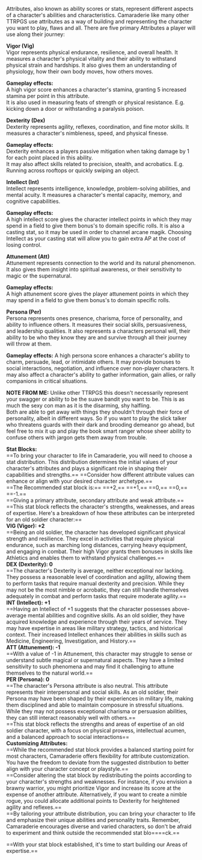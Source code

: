 Attributes, also known as ability scores or stats, represent different aspects of a character's abilities and characteristics. Camaraderie like many other TTRPGS use attributes as a way of building and representing the character you want to play, flaws and all. There are five primary Attributes a player will use along their journey:
    
**Vigor (Vig)**  
Vigor represents physical endurance, resilience, and overall health. It measures a character's physical vitality and their ability to withstand physical strain and hardships. It also gives them an understanding of physiology, how their own body moves, how others moves.
 
**Gameplay effects:**  
A high vigor score enhances a character's stamina, granting 5 increased stamina per point in this attribute.  
It is also used in measuring feats of strength or physical resistance. E.g. kicking down a door or withstanding a paralysis poison.
 
**Dexterity (Dex)**  
Dexterity represents agility, reflexes, coordination, and fine motor skills. It measures a character's nimbleness, speed, and physical finesse.
 
**Gameplay effects:**  
Dexterity enhances a players passive mitigation when taking damage by 1 for each point placed in this ability.  
It may also affect skills related to precision, stealth, and acrobatics. E.g. Running across rooftops or quickly swiping an object.
 
**Intellect (Int)**  
Intellect represents intelligence, knowledge, problem-solving abilities, and mental acuity. It measures a character's mental capacity, memory, and cognitive capabilities.
 
**Gameplay effects:**  
A high intellect score gives the character intellect points in which they may spend in a field to give them bonus's to domain specific rolls. It is also a casting stat, so it may be used in order to channel arcane magik. Choosing Intellect as your casting stat will allow you to gain extra AP at the cost of losing control.
 
**Attunement (Att)**  
Attunement represents connection to the world and its natural phenomenon. It also gives them insight into spiritual awareness, or their sensitivity to magic or the supernatural.
 
**Gameplay effects:**  
A high attunement score gives the player attunement points in which they may spend in a field to give them bonus's to domain specific rolls.
 
**Persona (Per)**  
Persona represents ones presence, charisma, force of personality, and ability to influence others. It measures their social skills, persuasiveness, and leadership qualities. It also represents a characters personal will, their ability to be who they know they are and survive through all their journey will throw at them.
 
**Gameplay effects:** A high persona score enhances a character's ability to charm, persuade, lead, or intimidate others. It may provide bonuses to social interactions, negotiation, and influence over non-player characters. It may also affect a character's ability to gather information, gain allies, or rally companions in critical situations.
 
**NOTE FROM ME:** Unlike other TTRPGS this doesn't necessarily represent your swagger or ability to be the suave bandit you want to be. This is as much the sexy con man as it is the disarming, shy halfling.  
Both are able to get away with things they shouldn’t through their force of personality, albeit in different ways. So if you want to play the slick talker who threatens guards with their dark and brooding demeanor go ahead, but feel free to mix it up and play the book smart ranger whose sheer ability to confuse others with jargon gets them away from trouble.
   

**Stat Blocks:**  
==To bring your character to life in Camaraderie, you will need to choose a stat distribution. This distribution determines the initial values of your character's attributes and plays a significant role in shaping their capabilities and strengths.== ==Consider how different attribute values can enhance or align with your desired character archetype.==  
==The Recommended stat block is:== ==+2,== ==+1,== ==0,== ==0,== ==-1.==  
==Giving a primary attribute, secondary attribute and weak attribute.==  
==This stat block reflects the character's strengths, weaknesses, and areas of expertise. Here's a breakdown of how these attributes can be interpreted for an old soldier character:==  
**VIG (Vigor): +2**  
==Being an old soldier, the character has developed significant physical strength and resilience. They excel in activities that require physical endurance, such as marching long distances, carrying heavy equipment, and engaging in combat. Their high Vigor grants them bonuses in skills like Athletics and enables them to withstand physical challenges.==  
**DEX (Dexterity): 0**  
==The character's Dexterity is average, neither exceptional nor lacking. They possess a reasonable level of coordination and agility, allowing them to perform tasks that require manual dexterity and precision. While they may not be the most nimble or acrobatic, they can still handle themselves adequately in combat and perform tasks that require moderate agility.==  
**INT (Intellect): +1**  
==Having an Intellect of +1 suggests that the character possesses above-average mental abilities and cognitive skills. As an old soldier, they have acquired knowledge and experience through their years of service. They may have expertise in areas like military strategy, tactics, and historical context. Their increased Intellect enhances their abilities in skills such as Medicine, Engineering, Investigation, and History.==  
**ATT (Attunement): -1**  
==With a value of -1 in Attunement, this character may struggle to sense or understand subtle magical or supernatural aspects. They have a limited sensitivity to such phenomena and may find it challenging to attune themselves to the natural world.==  
**PER (Persona): 0**  
==The character's Persona attribute is also neutral. This attribute represents their interpersonal and social skills. As an old soldier, their Persona may have been shaped by their experiences in military life, making them disciplined and able to maintain composure in stressful situations. While they may not possess exceptional charisma or persuasion abilities, they can still interact reasonably well with others.==  
==This stat block reflects the strengths and areas of expertise of an old soldier character, with a focus on physical prowess, intellectual acumen, and a balanced approach to social interactions==  
**Customizing Attributes:**  
==While the recommended stat block provides a balanced starting point for most characters, Camaraderie offers flexibility for attribute customization. You have the freedom to deviate from the suggested distribution to better align with your character concept or playstyle.==  
==Consider altering the stat block by redistributing the points according to your character's strengths and weaknesses. For instance, if you envision a brawny warrior, you might prioritize Vigor and increase its score at the expense of another attribute. Alternatively, if you want to create a nimble rogue, you could allocate additional points to Dexterity for heightened agility and reflexes.==  
==By tailoring your attribute distribution, you can bring your character to life and emphasize their unique abilities and personality traits. Remember, Camaraderie encourages diverse and varied characters, so don't be afraid to experiment and think outside the recommended stat blo====ck.==
 
==With your stat block established, it's time to start building our Areas of expertise.==